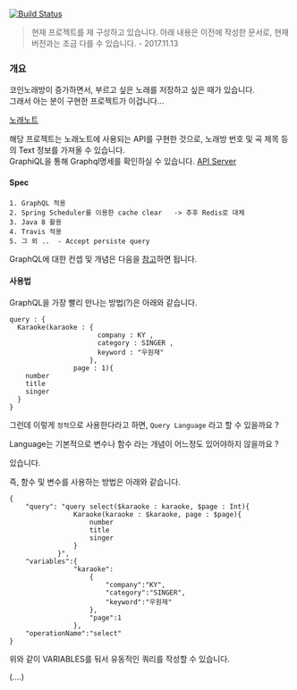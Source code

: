 [![Build Status](https://travis-ci.org/JangChulwoon/KaraokeParsing.svg?branch=master)](https://travis-ci.org/JangChulwoon/KaraokeParsing)    


> 현재 프로젝트를 재 구성하고 있습니다.  아래 내용은 이전에 작성한 문서로,
> 현재 버전과는 조금 다를 수 있습니다. - 2017.11.13  



### 개요     

코인노래방이 증가하면서, 부르고 싶은 노래를 저장하고 싶은 때가 있습니다.       
그래서 아는 분이 구현한 프로젝트가 이겁니다...     

[노래노트](http://www.noraenote.com/)
        

해당 프로젝트는 노래노트에 사용되는 API를 구현한 것으로, 노래방 번호 및 곡 제목 등의 Text 정보를 가져올 수 있습니다.    
GraphiQL을 통해 Graphql명세를 확인하실 수 있습니다. [API Server](211.249.62.150) 


#### Spec   

	1. GraphQL 적용   
	2. Spring Scheduler를 이용한 cache clear   -> 추후 Redis로 대체 
	3. Java 8 활용
	4. Travis 적용 
	5. 그 외 ..  - Accept persiste query 


GraphQL에 대한 컨셉 및 개념은 다음을 [참고](https://jangchulwoon.github.io/graphql/2017/10/15/GraphQL/)하면 됩니다.

#### 사용법         

GraphQL을 가장 빨리 만나는 방법(?)은 아래와 같습니다. 
	
	query : {
	  Karaoke(karaoke : {
	                      company : KY , 
	                      category : SINGER , 
	                      keyword : "우원재"
	                    }, 
	    			page : 1){
	    number
	    title
	    singer
	  }
	}




그런데 이렇게 `정적`으로 사용한다라고 하면,  `Query Language` 라고 할 수 있을까요 ?
    
Language는 기본적으로 변수나 함수 라는 개념이 어느정도 있어야하지 않을까요 ? 

있습니다. 

즉, 함수 및 변수를 사용하는 방법은 아래와 같습니다.


	{
		"query": "query select($karaoke : karaoke, $page : Int){
					Karaoke(karaoke : $karaoke, page : $page){
						number
						title
						singer
					}
				}",
		"variables":{
					"karaoke":
						{
							"company":"KY",
							"category":"SINGER",
							"keyword":"우원재"
						},
						"page":1
					},
		"operationName":"select"
	}



위와 같이 VARIABLES를 둬서 유동적인 쿼리를 작성할 수 있습니다.   

(....)
